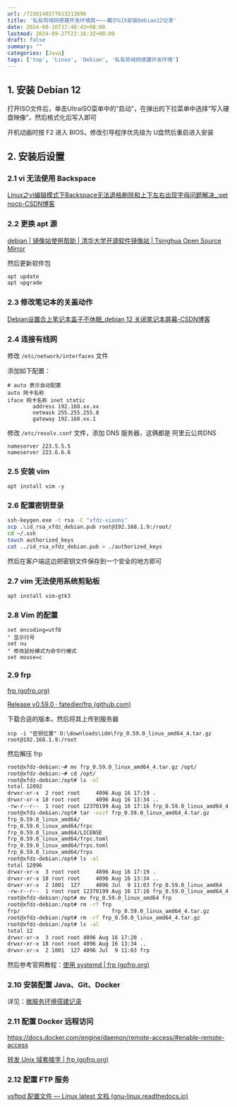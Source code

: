 ```yaml
---
url: /7230148377613213696
title: '私有局域网搭建开发环境其一——戴尔G15安装Debian12记录'
date: 2024-08-16T17:48:43+08:00
lastmod: 2024-09-27T22:16:32+08:00
draft: false
summary: ""
categories: [Java]
tags: ['top', 'Linux', 'Debian', '私有局域网搭建开发环境']
---
```


## 1. 安装 Debian 12

打开ISO文件后，单击UltraISO菜单中的“启动”，在弹出的下拉菜单中选择“写入硬盘映像”，然后格式化后写入即可

开机动画时按 F2 进入 BIOS，修改引导程序优先级为 U盘然后重启进入安装

## 2. 安装后设置

### 2.1 vi 无法使用 Backspace

[Linux之vi编辑模式下Backspace无法退格删除和上下左右出现字母问题解决_:set nocp-CSDN博客](https://blog.csdn.net/u011304490/article/details/81367490)

### 2.2 更换 apt 源

[debian | 镜像站使用帮助 | 清华大学开源软件镜像站 | Tsinghua Open Source Mirror](https://mirrors.tuna.tsinghua.edu.cn/help/debian/)

然后更新软件包

```bash
apt update
apt upgrade
```

### 2.3 修改笔记本的关盖动作

[Debian设置合上笔记本盖子不休眠_debian 12 关闭笔记本屏幕-CSDN博客](https://blog.csdn.net/acxlm/article/details/78248819)

### 2.4 连接有线网

修改 `/etc/network/interfaces` 文件

添加如下配置：

```
# auto 表示自动配置
auto 网卡名称
iface 网卡名称 inet static
        address 192.168.xx.xx
        netmask 255.255.255.0
        gateway 192.168.xx.1
```

修改 `/etc/resolv.conf` 文件，添加 DNS 服务器，这俩都是 阿里云公共DNS

```
nameserver 223.5.5.5
nameserver 223.6.6.6
```

### 2.5 安装 vim

```
apt install vim -y
```

### 2.6 配置密钥登录

```bash
ssh-keygen.exe -t rsa -C "xfdz-xiaomi"
scp .\id_rsa_xfdz_debian.pub root@192.168.1.9:/root/
cd ~/.ssh
touch authorized_keys
cat ../id_rsa_xfdz_debian.pub > ./authorized_keys
```

然后在客户端这边把密钥文件保存到一个安全的地方即可

### 2.7 vim 无法使用系统剪贴板

```
apt install vim-gtk3
```

### 2.8 Vim 的配置

```
set encoding=utf8
" 显示行号
set nu
" 修改鼠标模式为命令行模式
set mouse=c
```

### 2.9 frp

[frp (gofrp.org)](https://gofrp.org/zh-cn/)

[Release v0.59.0 · fatedier/frp (github.com)](https://github.com/fatedier/frp/releases/tag/v0.59.0)

下载合适的版本，然后将其上传到服务器

```
scp -i "密钥位置" D:\downloads\idm\frp_0.59.0_linux_amd64_4.tar.gz root@192.168.1.9:/root
```

然后解压 frp

```bash
root@xfdz-debian:~# mv frp_0.59.0_linux_amd64_4.tar.gz /opt/
root@xfdz-debian:~# cd /opt/
root@xfdz-debian:/opt# ls -al
total 12092
drwxr-xr-x  2 root root     4096 Aug 16 17:19 .
drwxr-xr-x 18 root root     4096 Aug 16 13:34 ..
-rw-r--r--  1 root root 12370199 Aug 16 17:16 frp_0.59.0_linux_amd64_4.tar.gz
root@xfdz-debian:/opt# tar -xvzf frp_0.59.0_linux_amd64_4.tar.gz
frp_0.59.0_linux_amd64/
frp_0.59.0_linux_amd64/frpc
frp_0.59.0_linux_amd64/LICENSE
frp_0.59.0_linux_amd64/frpc.toml
frp_0.59.0_linux_amd64/frps.toml
frp_0.59.0_linux_amd64/frps
root@xfdz-debian:/opt# ls -al
total 12096
drwxr-xr-x  3 root root     4096 Aug 16 17:19 .
drwxr-xr-x 18 root root     4096 Aug 16 13:34 ..
drwxr-xr-x  2 1001  127     4096 Jul  9 11:03 frp_0.59.0_linux_amd64
-rw-r--r--  1 root root 12370199 Aug 16 17:16 frp_0.59.0_linux_amd64_4.tar.gz
root@xfdz-debian:/opt# mv frp_0.59.0_linux_amd64 frp
root@xfdz-debian:/opt# rm -rf frp
frp/                             frp_0.59.0_linux_amd64_4.tar.gz
root@xfdz-debian:/opt# rm -rf frp_0.59.0_linux_amd64_4.tar.gz
root@xfdz-debian:/opt# ls -al
total 12
drwxr-xr-x  3 root root 4096 Aug 16 17:20 .
drwxr-xr-x 18 root root 4096 Aug 16 13:34 ..
drwxr-xr-x  2 1001  127 4096 Jul  9 11:03 frp
```

然后参考官网教程：[使用 systemd | frp (gofrp.org)](https://gofrp.org/zh-cn/docs/setup/systemd/)

### 2.10 安装配置 Java、Git、Docker

详见：[微服务环境搭建记录](xfdzcoder.github.io/7229097476379156480)

### 2.11 配置 Docker 远程访问

https://docs.docker.com/engine/daemon/remote-access/#enable-remote-access

[转发 Unix 域套接字 | frp (gofrp.org)](https://gofrp.org/zh-cn/docs/examples/unix-domain-socket/)

### 2.12 配置 FTP 服务

[vsftpd 配置文件 — Linux latest 文档 (gnu-linux.readthedocs.io)](https://gnu-linux.readthedocs.io/zh/latest/Chapter02/90_vsftpd.html)